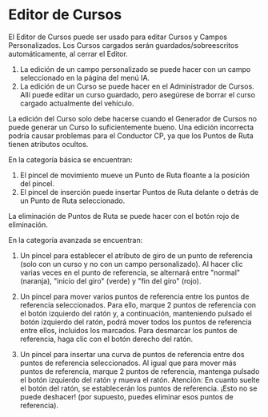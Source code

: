 # Editor de Cursos


El Editor de Cursos puede ser usado para editar Cursos y Campos Personalizados.
Los Cursos cargados serán guardados/sobreescritos automáticamente, al cerrar el Editor.

1) La edición de un campo personalizado se puede hacer con un campo seleccionado en la página del menú IA.
2) La edición de un Curso se puede hacer en el Administrador de Cursos. 
   Allí puede editar un curso guardado, pero asegúrese de borrar el curso cargado actualmente del vehículo.

La edición del Curso solo debe hacerse cuando el Generador de Cursos no puede generar un Curso lo suficientemente bueno.
Una edición incorrecta podría causar problemas para el Conductor CP, ya que los Puntos de Ruta tienen atributos ocultos.



En la categoría básica se encuentran:
1) El pincel de movimiento mueve un Punto de Ruta floante a la posición del pincel.
2) El pincel de inserción puede insertar Puntos de Ruta delante o detrás de un Punto de Ruta seleccionado.

La eliminación de Puntos de Ruta se puede hacer con el botón rojo de eliminación.



En la categoría avanzada se encuentran:
1) Un pincel para establecer el atributo de giro de un punto de referencia (solo con un curso y no con un campo personalizado).
Al hacer clic varias veces en el punto de referencia, se alternará entre "normal" (naranja), "inicio del giro" (verde) y "fin del giro" (rojo).

2) Un pincel para mover varios puntos de referencia entre los puntos de referencia seleccionados.
Para ello, marque 2 puntos de referencia con el botón izquierdo del ratón y, a continuación, manteniendo pulsado el botón izquierdo del ratón, podrá mover todos los puntos de referencia entre ellos, incluidos los marcados.
Para desmarcar los puntos de referencia, haga clic con el botón derecho del ratón.

3) Un pincel para insertar una curva de puntos de referencia entre dos puntos de referencia seleccionados.
Al igual que para mover más puntos de referencia, marque 2 puntos de referencia, mantenga pulsado el botón izquierdo del ratón y mueva el ratón.
Atención: En cuanto suelte el botón del ratón, se establecerán los puntos de referencia. ¡Esto no se puede deshacer! (por supuesto, puedes eliminar esos puntos de referencia).


